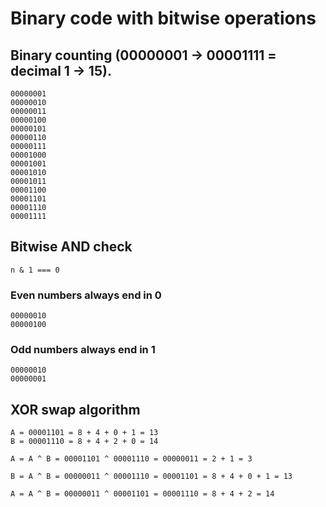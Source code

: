 
# Binary code with bitwise operations

## Binary counting (00000001 → 00001111 = decimal 1 → 15).
```
00000001
00000010
00000011
00000100
00000101
00000110
00000111
00001000
00001001
00001010
00001011
00001100
00001101
00001110
00001111
```

## Bitwise AND check
```
n & 1 === 0
```
### Even numbers always end in 0
```
00000010
00000100
```

### Odd numbers always end in 1
```
00000010
00000001
```

## XOR swap algorithm
```
A = 00001101 = 8 + 4 + 0 + 1 = 13
B = 00001110 = 8 + 4 + 2 + 0 = 14

A = A ^ B = 00001101 ^ 00001110 = 00000011 = 2 + 1 = 3

B = A ^ B = 00000011 ^ 00001110 = 00001101 = 8 + 4 + 0 + 1 = 13

A = A ^ B = 00000011 ^ 00001101 = 00001110 = 8 + 4 + 2 = 14
```
